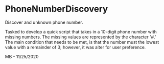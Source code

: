 # PhoneNumberDiscovery
 Discover and unknown phone number.

Tasked to develop a quick script that takes in a 10-digit phone number with missing numbers.
The missing values are represented by the character '#.' 
The main condition that needs to be met, is that the number must the lowest value with a
remainder of 3; however, it was alter for user preference.

MB - 11/25/2020